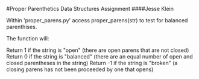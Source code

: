 
#Proper Parenthetics Data Structures Assignment
####Jesse Klein


Within 'proper_parens.py' access proper_parens(str) to test for balanced parenthises.

The function will:

Return 1 if the string is "open" (there are open parens that are not closed)
Return 0 if the string is "balanced" (there are an equal number of open and closed parentheses in the string)
Return -1 if the string is "broken" (a closing parens has not been proceeded by one that opens)
